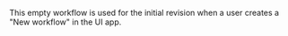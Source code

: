 This empty workflow is used for the initial revision when a user creates a "New workflow" in the UI app.
